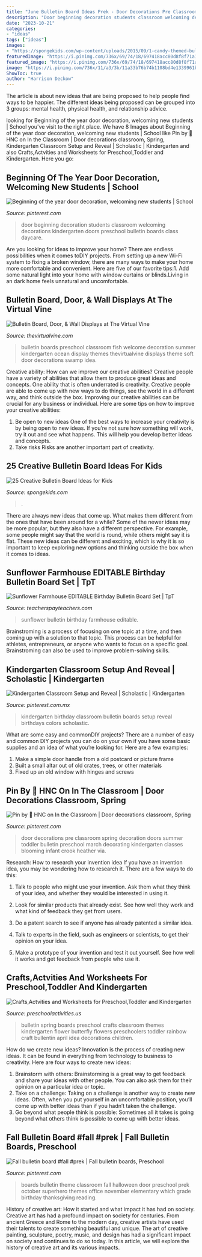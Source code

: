 ```yaml
---
title: "June Bulletin Board Ideas Prek - Door Decorations Pre Classroom Spring Decoration Doors Summer Toddler Bulletin Preschool March Decorating Kindergarten Classes Blooming Infant Crook Heather Via"
description: "Door beginning decoration students classroom welcoming decorations kindergarten doors preschool bulletin boards class daycare"
date: "2023-10-21"
categories:
- "ideas"
tags: ["ideas"]
images:
- "https://spongekids.com/wp-content/uploads/2015/09/1-candy-themed-bulletin-board.jpg"
featuredImage: "https://i.pinimg.com/736x/69/74/18/697418acc80d8f8f71a192b96dbdb28b--school-decorations-march-door-decorations.jpg"
featured_image: "https://i.pinimg.com/736x/69/74/18/697418acc80d8f8f71a192b96dbdb28b--school-decorations-march-door-decorations.jpg"
image: "https://i.pinimg.com/736x/11/a3/3b/11a33b76b74b1108bd4e1339961befef.jpg"
ShowToc: true
author: "Harrison Deckow"
---
```



The article is about new ideas that are being proposed to help people find ways to be happier. The different ideas being proposed can be grouped into 3 groups: mental health, physical health, and relationship advice.

	

		
looking for Beginning of the year door decoration, welcoming new students | School you've visit to the right place. We have 8 Images about Beginning of the year door decoration, welcoming new students | School like Pin by 🦔 HNC on In the Classroom | Door decorations classroom, Spring, Kindergarten Classroom Setup and Reveal | Scholastic | Kindergarten and also Crafts,Actvities and Worksheets for Preschool,Toddler and Kindergarten. Here you go:
		
    
## Beginning Of The Year Door Decoration, Welcoming New Students | School

<img loading=lazy src="https://i.pinimg.com/736x/88/c2/ee/88c2ee067149402763f2880446dfc61b--new-students-classroom-door.jpg" onerror="this.onerror=null;this.src='https://tse2.mm.bing.net/th?id=OIP.cVLWDQ4AHpc32aTaKdvz-gHaJ3&amp;pid=15.1';" alt="Beginning of the year door decoration, welcoming new students | School">

_Source: pinterest.com_

>door beginning decoration students classroom welcoming decorations kindergarten doors preschool bulletin boards class daycare. 

	

Are you looking for ideas to improve your home? There are endless possibilities when it comes toDIY projects. From setting up a new Wi-Fi system to fixing a broken window, there are many ways to make your home more comfortable and convenient. Here are five of our favorite tips:1. Add some natural light into your home with window curtains or blinds.Living in an dark home feels unnatural and uncomfortable.

    
## Bulletin Board, Door, &amp; Wall Displays At The Virtual Vine

<img loading=lazy src="http://www.thevirtualvine.com/images/oceans/oc/schbb.jpg" onerror="this.onerror=null;this.src='https://tse2.mm.bing.net/th?id=OIP.vOtcci6Lic3PJNRjtweM3gHaHc&amp;pid=15.1';" alt="Bulletin Board, Door, &amp; Wall Displays at The Virtual Vine">

_Source: thevirtualvine.com_

>bulletin boards preschool classroom fish welcome decoration summer kindergarten ocean display themes thevirtualvine displays theme soft door decorations swamp idea. 

	

Creative ability: How can we improve our creative abilities?
Creative people have a variety of abilities that allow them to produce great ideas and concepts. One ability that is often underrated is creativity. Creative people are able to come up with new ways to do things, see the world in a different way, and think outside the box. Improving our creative abilities can be crucial for any business or individual. Here are some tips on how to improve your creative abilities: 
1. Be open to new ideas
One of the best ways to increase your creativity is by being open to new ideas. If you’re not sure how something will work, try it out and see what happens. This will help you develop better ideas and concepts. 
2. Take risks
Risks are another important part of creativity.

    
## 25 Creative Bulletin Board Ideas For Kids

<img loading=lazy src="https://spongekids.com/wp-content/uploads/2015/09/1-candy-themed-bulletin-board.jpg" onerror="this.onerror=null;this.src='https://tse3.mm.bing.net/th?id=OIP.LTxokux8TIDi1t3sR5_HtwHaMT&amp;pid=15.1';" alt="25 Creative Bulletin Board Ideas for Kids">

_Source: spongekids.com_

>. 

	

There are always new ideas that come up. What makes them different from the ones that have been around for a while? Some of the newer ideas may be more popular, but they also have a different perspective. For example, some people might say that the world is round, while others might say it is flat. These new ideas can be different and exciting, which is why it is so important to keep exploring new options and thinking outside the box when it comes to ideas.

    
## Sunflower Farmhouse EDITABLE Birthday Bulletin Board Set | TpT

<img loading=lazy src="https://ecdn.teacherspayteachers.com/thumbitem/Sunflower-Farmhouse-EDITABLE-Birthday-Bulletin-Board-Set-4604357-1559434700/original-4604357-1.jpg" onerror="this.onerror=null;this.src='https://tse2.mm.bing.net/th?id=OIP.ke-bVjwNO-h9lXQP-cKq9QAAAA&amp;pid=15.1';" alt="Sunflower Farmhouse EDITABLE Birthday Bulletin Board Set | TpT">

_Source: teacherspayteachers.com_

>sunflower bulletin birthday farmhouse editable. 

	

Brainstroming is a process of focusing on one topic at a time, and then coming up with a solution to that topic. This process can be helpful for athletes, entrepreneurs, or anyone who wants to focus on a specific goal. Brainstroming can also be used to improve problem-solving skills.

    
## Kindergarten Classroom Setup And Reveal | Scholastic | Kindergarten

<img loading=lazy src="https://i.pinimg.com/736x/11/a3/3b/11a33b76b74b1108bd4e1339961befef.jpg" onerror="this.onerror=null;this.src='https://tse3.mm.bing.net/th?id=OIP.FvQuT6Zn2Rykuv-fwaK-IwHaFj&amp;pid=15.1';" alt="Kindergarten Classroom Setup and Reveal | Scholastic | Kindergarten">

_Source: pinterest.com.mx_

>kindergarten birthday classroom bulletin boards setup reveal birthdays colors scholastic. 

	

What are some easy and commonDIY projects?
There are a number of easy and common DIY projects you can do on your own if you have some basic supplies and an idea of what you’re looking for. Here are a few examples:
1. Make a simple door handle from a old postcard or picture frame
2. Built a small altar out of old crates, trees, or other materials
3. Fixed up an old window with hinges and screws

    
## Pin By 🦔 HNC On In The Classroom | Door Decorations Classroom, Spring

<img loading=lazy src="https://i.pinimg.com/736x/69/74/18/697418acc80d8f8f71a192b96dbdb28b--school-decorations-march-door-decorations.jpg" onerror="this.onerror=null;this.src='https://tse3.mm.bing.net/th?id=OIP.C8AW7rrZZhZFsdpfArOqMgHaNG&amp;pid=15.1';" alt="Pin by 🦔 HNC on In the Classroom | Door decorations classroom, Spring">

_Source: pinterest.com_

>door decorations pre classroom spring decoration doors summer toddler bulletin preschool march decorating kindergarten classes blooming infant crook heather via. 

	

Research: How to research your invention idea
If you have an invention idea, you may be wondering how to research it. There are a few ways to do this:
1. Talk to people who might use your invention. Ask them what they think of your idea, and whether they would be interested in using it.

2. Look for similar products that already exist. See how well they work and what kind of feedback they get from users.

3. Do a patent search to see if anyone has already patented a similar idea.

4. Talk to experts in the field, such as engineers or scientists, to get their opinion on your idea.

5. Make a prototype of your invention and test it out yourself. See how well it works and get feedback from people who use it.

    
## Crafts,Actvities And Worksheets For Preschool,Toddler And Kindergarten

<img loading=lazy src="http://www.preschoolactivities.us/wp-content/uploads/2015/02/spring-bulletin-board-5.jpg" onerror="this.onerror=null;this.src='https://tse3.mm.bing.net/th?id=OIP.Si32TNRQfPpONxyZTRSwnAHaFh&amp;pid=15.1';" alt="Crafts,Actvities and Worksheets for Preschool,Toddler and Kindergarten">

_Source: preschoolactivities.us_

>bulletin spring boards preschool crafts classroom themes kindergarten flower butterfly flowers preschoolers toddler rainbow craft bullentin april idea decorations children. 

	

How do we create new ideas?
Innovation is the process of creating new ideas. It can be found in everything from technology to business to creativity. Here are four ways to create new ideas:

1. Brainstorm with others: Brainstorming is a great way to get feedback and share your ideas with other people. You can also ask them for their opinion on a particular idea or topic.
2. Take on a challenge: Taking on a challenge is another way to create new ideas. Often, when you put yourself in an uncomfortable position, you’ll come up with better ideas than if you hadn’t taken the challenge.
3. Go beyond what people think is possible: Sometimes all it takes is going beyond what others think is possible to come up with better ideas.

    
## Fall Bulletin Board #fall #prek | Fall Bulletin Boards, Preschool

<img loading=lazy src="https://i.pinimg.com/736x/5c/70/57/5c70577e2fbc5c9072c0f8284bb37094.jpg" onerror="this.onerror=null;this.src='https://tse4.mm.bing.net/th?id=OIP.OIdHt_fE20XddtcHBlJsWAHaJ4&amp;pid=15.1';" alt="Fall bulletin board #fall #prek | Fall bulletin boards, Preschool">

_Source: pinterest.com_

>boards bulletin theme classroom fall halloween door preschool prek october superhero themes office november elementary which grade birthday thanksgiving reading. 

	

History of creative art: How it started and what impact it has had on society.
Creative art has had a profound impact on society for centuries. From ancient Greece and Rome to the modern day, creative artists have used their talents to create something beautiful and unique. The art of creative painting, sculpture, poetry, music, and design has had a significant impact on society and continues to do so today. In this article, we will explore the history of creative art and its various impacts.

